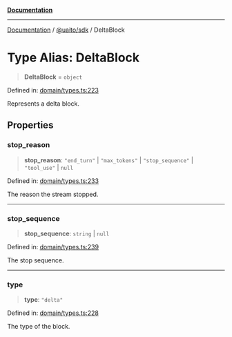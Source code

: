 [**Documentation**](../../../README.md)

***

[Documentation](../../../README.md) / [@uaito/sdk](../README.md) / DeltaBlock

# Type Alias: DeltaBlock

> **DeltaBlock** = `object`

Defined in: [domain/types.ts:223](https://github.com/elribonazo/uaito/blob/6936f8ff79845312a8065c6fe5b6c9a6c7758a46/packages/sdk/src/domain/types.ts#L223)

Represents a delta block.

## Properties

### stop\_reason

> **stop\_reason**: `"end_turn"` \| `"max_tokens"` \| `"stop_sequence"` \| `"tool_use"` \| `null`

Defined in: [domain/types.ts:233](https://github.com/elribonazo/uaito/blob/6936f8ff79845312a8065c6fe5b6c9a6c7758a46/packages/sdk/src/domain/types.ts#L233)

The reason the stream stopped.

***

### stop\_sequence

> **stop\_sequence**: `string` \| `null`

Defined in: [domain/types.ts:239](https://github.com/elribonazo/uaito/blob/6936f8ff79845312a8065c6fe5b6c9a6c7758a46/packages/sdk/src/domain/types.ts#L239)

The stop sequence.

***

### type

> **type**: `"delta"`

Defined in: [domain/types.ts:228](https://github.com/elribonazo/uaito/blob/6936f8ff79845312a8065c6fe5b6c9a6c7758a46/packages/sdk/src/domain/types.ts#L228)

The type of the block.
